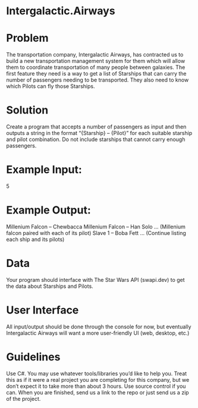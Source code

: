 # Intergalactic.Airways

# Problem
The transportation company, Intergalactic Airways, has contracted us to build a new transportation management system for them which will allow them to coordinate transportation of many people between galaxies. The first feature they need is a way to get a list of Starships that can carry the number of passengers needing to be transported. They also need to know which Pilots can fly those Starships.


# Solution
Create a program that accepts a number of passengers as input and then outputs a string in the format “{Starship} – {Pilot}” for each suitable starship and pilot combination. Do not include starships that cannot carry enough passengers.
# Example Input:
5
# Example Output:
Millenium Falcon – Chewbacca
Millenium Falcon – Han Solo
… (Millenium falcon paired with each of its pilot)
Slave 1 – Boba Fett
… (Continue listing each ship and its pilots)
# Data
Your program should interface with The Star Wars API (swapi.dev) to get the data about Starships and Pilots.
# User Interface
All input/output should be done through the console for now, but eventually Intergalactic Airways will want a more user-friendly UI (web, desktop, etc.)
# Guidelines
Use C#. You may use whatever tools/libraries you’d like to help you. Treat this as if it were a real project you are completing for this company, but we don’t expect it to take more than about 3 hours. Use source control if you can. When you are finished, send us a link to the repo or just send us a zip of the project.

